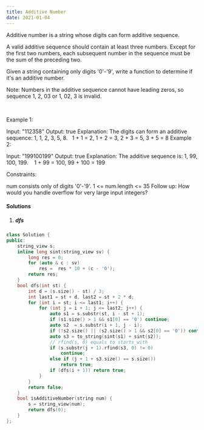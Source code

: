 ```yaml
---
title: Additive Number
date: 2021-01-04
---
```

Additive number is a string whose digits can form additive sequence.

A valid additive sequence should contain at least three numbers. Except for the first two numbers, each subsequent number in the sequence must be the sum of the preceding two.

Given a string containing only digits '0'-'9', write a function to determine if it's an additive number.

Note: Numbers in the additive sequence cannot have leading zeros, so sequence 1, 2, 03 or 1, 02, 3 is invalid.

 

Example 1:

Input: "112358"
Output: true
Explanation: The digits can form an additive sequence: 1, 1, 2, 3, 5, 8. 
             1 + 1 = 2, 1 + 2 = 3, 2 + 3 = 5, 3 + 5 = 8
Example 2:

Input: "199100199"
Output: true
Explanation: The additive sequence is: 1, 99, 100, 199. 
             1 + 99 = 100, 99 + 100 = 199
 

Constraints:

num consists only of digits '0'-'9'.
1 <= num.length <= 35
Follow up:
How would you handle overflow for very large input integers?


#### Solutions

1. ##### dfs

```cpp
class Solution {
public:
    string_view s;
    inline long sint(string_view sv) {
        long res = 0;
        for (auto & c : sv)
            res =  res * 10 + (c - '0');
        return res;
    }
    bool dfs(int st) {
        int d = (s.size() - st) / 3;
        int last1 = st + d, last2 = st + 2 * d; 
        for (int i = st; i <= last1; i++) {
            for (int j = i + 1; j <= last2; j++) {
                auto s1 = s.substr(st, i - st + 1);
                if (s1.size() > 1 && s1[0] == '0') continue;
                auto s2  = s.substr(i + 1, j - i);
                if (!s2.size() || (s2.size() > 1 && s2[0] == '0')) continue;
                auto s3 = to_string(sint(s1) + sint(s2));
                // rfind(s, 0) equals to starts_with
                if (s.substr(j + 1).rfind(s3, 0) != 0)
                    continue;
                else if (j + 1 + s3.size() == s.size())
                    return true;
                if (dfs(i + 1)) return true;
            }
        }
        return false;
    }
    bool isAdditiveNumber(string num) {
        s = string_view(num);
        return dfs(0);
    }
};
```